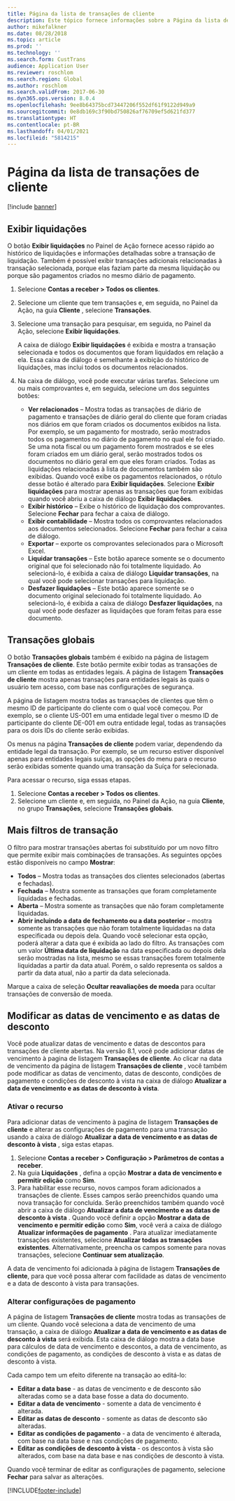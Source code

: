 ```yaml
---
title: Página da lista de transações de cliente
description: Este tópico fornece informações sobre a Página da lista de transações de cliente do Microsoft Dynamics 365 Finance.
author: mikefalkner
ms.date: 08/28/2018
ms.topic: article
ms.prod: ''
ms.technology: ''
ms.search.form: CustTrans
audience: Application User
ms.reviewer: roschlom
ms.search.region: Global
ms.author: roschlom
ms.search.validFrom: 2017-06-30
ms.dyn365.ops.version: 8.0.4
ms.openlocfilehash: 9ee8b64375bcd73447206f552df61f9122d949a9
ms.sourcegitcommit: 0e8db169c3f90bd750826af76709ef5d621fd377
ms.translationtype: HT
ms.contentlocale: pt-BR
ms.lasthandoff: 04/01/2021
ms.locfileid: "5814215"
---
```

# <a name="customer-transactions-list-page"></a>Página da lista de transações de cliente

[!include [banner](../includes/banner.md)]

## <a name="view-settlements"></a>Exibir liquidações

O botão **Exibir liquidações** no Painel de Ação fornece acesso rápido ao histórico de liquidações e informações detalhadas sobre a transação de liquidação. Também é possível exibir transações adicionais relacionadas à transação selecionada, porque elas faziam parte da mesma liquidação ou porque são pagamentos criados no mesmo diário de pagamento.

1. Selecione **Contas a receber \> Todos os clientes**.
2. Selecione um cliente que tem transações e, em seguida, no Painel da Ação, na guia **Cliente** , selecione **Transações**.
3. Selecione uma transação para pesquisar, em seguida, no Painel da Ação, selecione **Exibir liquidações**.

    A caixa de diálogo **Exibir liquidações** é exibida e mostra a transação selecionada e todos os documentos que foram liquidados em relação a ela. Essa caixa de diálogo é semelhante à exibição do histórico de liquidações, mas inclui todos os documentos relacionados.

4. Na caixa de diálogo, você pode executar várias tarefas. Selecione um ou mais comprovantes e, em seguida, selecione um dos seguintes botões:

    - **Ver relacionados** – Mostra todas as transações de diário de pagamento e transações de diário geral do cliente que foram criadas nos diários em que foram criados os documentos exibidos na lista. Por exemplo, se um pagamento for mostrado, serão mostrados todos os pagamentos no diário de pagamento no qual ele foi criado. Se uma nota fiscal ou um pagamento forem mostrados e se eles foram criados em um diário geral, serão mostrados todos os documentos no diário geral em que eles foram criados. Todas as liquidações relacionadas à lista de documentos também são exibidas. Quando você exibe os pagamentos relacionados, o rótulo desse botão é alterado para **Exibir liquidações**. Selecione **Exibir liquidações** para mostrar apenas as transações que foram exibidas quando você abriu a caixa de diálogo **Exibir liquidações**.
    - **Exibir histórico** – Exibe o histórico de liquidação dos comprovantes. Selecione **Fechar** para fechar a caixa de diálogo.
    - **Exibir contabilidade** – Mostra todos os comprovantes relacionados aos documentos selecionados. Selecione **Fechar** para fechar a caixa de diálogo.
    - **Exportar** – exporte os comprovantes selecionados para o Microsoft Excel.
    - **Liquidar transações** – Este botão aparece somente se o documento original que foi selecionado não foi totalmente liquidado. Ao selecioná-lo, é exibida a caixa de diálogo **Liquidar transações**, na qual você pode selecionar transações para liquidação.
    - **Desfazer liquidações** – Este botão aparece somente se o documento original selecionado foi totalmente liquidado. Ao selecioná-lo, é exibida a caixa de diálogo **Desfazer liquidações**, na qual você pode desfazer as liquidações que foram feitas para esse documento.

## <a name="global-transactions"></a>Transações globais

O botão **Transações globais** também é exibido na página de listagem **Transações de cliente**. Este botão permite exibir todas as transações de um cliente em todas as entidades legais. A página de listagem **Transações de cliente** mostra apenas transações para entidades legais às quais o usuário tem acesso, com base nas configurações de segurança.

A página de listagem mostra todas as transações de clientes que têm o mesmo ID de participante do cliente com o qual você começou. Por exemplo, se o cliente US-001 em uma entidade legal tiver o mesmo ID de participante do cliente DE-001 em outra entidade legal, todas as transações para os dois IDs do cliente serão exibidas.

Os menus na página **Transações de cliente** podem variar, dependendo da entidade legal da transação. Por exemplo, se um recurso estiver disponível apenas para entidades legais suíças, as opções do menu para o recurso serão exibidas somente quando uma transação da Suíça for selecionada.

Para acessar o recurso, siga essas etapas.

1. Selecione **Contas a receber \> Todos os clientes**.
2. Selecione um cliente e, em seguida, no Painel da Ação, na guia **Cliente**, no grupo **Transações**, selecione **Transações globais**.

## <a name="more-transaction-filters"></a>Mais filtros de transação 

O filtro para mostrar transações abertas foi substituído por um novo filtro que permite exibir mais combinações de transações. As seguintes opções estão disponíveis no campo **Mostrar**:

- **Todos** – Mostra todas as transações dos clientes selecionados (abertas e fechadas).
- **Fechada** – Mostra somente as transações que foram completamente liquidadas e fechadas.
- **Aberta** – Mostra somente as transações que não foram completamente liquidadas.
- **Abrir incluindo a data de fechamento ou a data posterior** – mostra somente as transações que não foram totalmente liquidadas na data especificada ou depois dela. Quando você selecionar esta opção, poderá alterar a data que é exibida ao lado do filtro. As transações com um valor **Última data de liquidação** na data especificada ou depois dela serão mostradas na lista, mesmo se essas transações forem totalmente liquidadas a partir da data atual. Porém, o saldo representa os saldos a partir da data atual, não a partir da data selecionada.

Marque a caixa de seleção **Ocultar reavaliações de moeda** para ocultar transações de conversão de moeda.

## <a name="modify-due-dates-and-discount-dates"></a>Modificar as datas de vencimento e as datas de desconto

Você pode atualizar datas de vencimento e datas de descontos para transações de cliente abertas. Na versão 8.1, você pode adicionar datas de vencimento à pagina de listagem **Transações de cliente**. Ao clicar na data de vencimento da página de listagem **Transações de cliente** , você também pode modificar as datas de vencimento, datas de desconto, condições de pagamento e condições de desconto à vista na caixa de diálogo **Atualizar a data de vencimento e as datas de desconto à vista**.

### <a name="activate-the-feature"></a>Ativar o recurso

Para adicionar datas de vencimento à pagina de listagem **Transações de cliente** e alterar as configurações de pagamento para uma transação usando a caixa de diálogo **Atualizar a data de vencimento e as datas de desconto à vista** , siga estas etapas.

1. Selecione **Contas a receber \> Configuração \> Parâmetros de contas a receber**.
2. Na guia **Liquidações** , defina a opção **Mostrar a data de vencimento e permitir edição** como **Sim**.
3. Para habilitar esse recurso, novos campos foram adicionados a transações de cliente. Esses campos serão preenchidos quando uma nova transação for concluída. Serão preenchidos também quando você abrir a caixa de diálogo **Atualizar a data de vencimento e as datas de desconto à vista** . Quando você definir a opção **Mostrar a data de vencimento e permitir edição** como **Sim**, você verá a caixa de diálogo **Atualizar informações de pagamento** .  Para atualizar imediatamente transações existentes, selecione **Atualizar todas as transações existentes**. Alternativamente, preencha os campos somente para novas transações, selecione **Continuar sem atualização**.

A data de vencimento foi adicionada à página de listagem **Transações de cliente**, para que você possa alterar com facilidade as datas de vencimento e a data de desconto à vista para transações.

### <a name="modify-the-payment-settings"></a>Alterar configurações de pagamento

A página de listagem **Transações de cliente** mostra todas as transações de um cliente. Quando você seleciona a data de vencimento de uma transação, a caixa de diálogo **Atualizar a data de vencimento e as datas de desconto à vista** será exibida. Esta caixa de diálogo mostra a data base para cálculos de data de vencimento e descontos, a data de vencimento, as condições de pagamento, as condições de desconto à vista e as datas de desconto à vista.

Cada campo tem um efeito diferente na transação ao editá-lo:

- **Editar a data base** - as datas de vencimento e de desconto são alteradas como se a data base fosse a data do documento.
- **Editar a data de vencimento** - somente a data de vencimento é alterada.
- **Editar as datas de desconto** - somente as datas de desconto são alteradas.
- **Editar as condições de pagamento** - a data de vencimento é alterada, com base na data base e nas condições de pagamento.
- **Editar as condições de desconto à vista** - os descontos à vista são alterados, com base na data base e nas condições de desconto à vista.

Quando você terminar de editar as configurações de pagamento, selecione **Fechar** para salvar as alterações.


[!INCLUDE[footer-include](../../includes/footer-banner.md)]